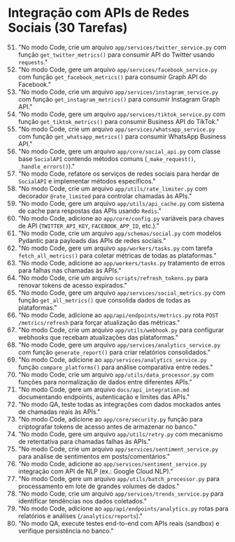 # Integração com APIs de Redes Sociais (30 Tarefas)

51. "No modo Code, crie um arquivo `app/services/twitter_service.py` com função `get_twitter_metrics()` para consumir API do Twitter usando `requests`."
52. "No modo Code, gere um arquivo `app/services/facebook_service.py` com função `get_facebook_metrics()` para consumir Graph API do Facebook."
53. "No modo Code, crie um arquivo `app/services/instagram_service.py` com função `get_instagram_metrics()` para consumir Instagram Graph API."
54. "No modo Code, gere um arquivo `app/services/tiktok_service.py` com função `get_tiktok_metrics()` para consumir Business API do TikTok."
55. "No modo Code, crie um arquivo `app/services/whatsapp_service.py` com função `get_whatsapp_metrics()` para consumir WhatsApp Business API."
56. "No modo Code, gere um arquivo `app/core/social_api.py` com classe base `SocialAPI` contendo métodos comuns (`_make_request()`, `_handle_errors()`)."
57. "No modo Code, refatore os serviços de redes sociais para herdar de `SocialAPI` e implementar métodos específicos."
58. "No modo Code, crie um arquivo `app/utils/rate_limiter.py` com decorador `@rate_limited` para controlar chamadas às APIs."
59. "No modo Code, gere um arquivo `app/utils/api_cache.py` com sistema de cache para respostas das APIs usando `Redis`."
60. "No modo Code, adicione ao `app/core/config.py` variáveis para chaves de API (`TWITTER_API_KEY`, `FACEBOOK_APP_ID`, etc.)."
61. "No modo Code, crie um arquivo `app/schemas/social.py` com modelos Pydantic para payloads das APIs de redes sociais."
62. "No modo Code, gere um arquivo `app/workers/tasks.py` com tarefa `fetch_all_metrics()` para coletar métricas de todas as plataformas."
63. "No modo Code, adicione ao `app/workers/tasks.py` tratamento de erros para falhas nas chamadas às APIs."
64. "No modo Code, crie um arquivo `scripts/refresh_tokens.py` para renovar tokens de acesso expirados."
65. "No modo Code, gere um arquivo `app/services/social_metrics.py` com função `get_all_metrics()` que consolida dados de todas as plataformas."
66. "No modo Code, adicione ao `app/api/endpoints/metrics.py` rota `POST /metrics/refresh` para forçar atualização das métricas."
67. "No modo Code, crie um arquivo `app/utils/webhook.py` para configurar webhooks que recebam atualizações das plataformas."
68. "No modo Code, gere um arquivo `app/services/analytics_service.py` com função `generate_report()` para criar relatórios consolidados."
69. "No modo Code, adicione ao `app/services/analytics_service.py` função `compare_platforms()` para análise comparativa entre redes."
70. "No modo Code, crie um arquivo `app/utils/data_processor.py` com funções para normalização de dados entre diferentes APIs."
71. "No modo Code, gere um arquivo `docs/api_integration.md` documentando endpoints, autenticação e limites das APIs."
72. "No modo QA, teste todas as integrações com dados mockados antes de chamadas reais às APIs."
73. "No modo Code, adicione ao `app/core/security.py` função para criptografar tokens de acesso antes de armazenar no banco."
74. "No modo Code, gere um arquivo `app/utils/retry.py` com mecanismo de retentativa para chamadas falhas às APIs."
75. "No modo Code, crie um arquivo `app/services/sentiment_service.py` para análise de sentimentos em posts/comentários."
76. "No modo Code, adicione ao `app/services/sentiment_service.py` integração com API de NLP (ex.: Google Cloud NLP)."
77. "No modo Code, gere um arquivo `app/utils/batch_processor.py` para processamento em lote de grandes volumes de dados."
78. "No modo Code, crie um arquivo `app/services/trends_service.py` para identificar tendências nos dados coletados."
79. "No modo Code, adicione ao `app/api/endpoints/analytics.py` rotas para relatórios e análises (`/analytics/reports`)."
80. "No modo QA, execute testes end-to-end com APIs reais (sandbox) e verifique persistência no banco."